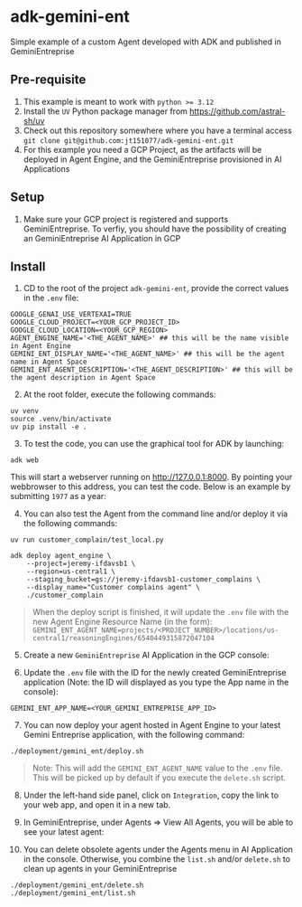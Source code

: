 # adk-gemini-ent
Simple example of a custom Agent developed with ADK and published in GeminiEntreprise


## Pre-requisite

1. This example is meant to work with `python >= 3.12`
2. Install the `UV` Python package manager from https://github.com/astral-sh/uv
3. Check out this repository somewhere where you have a terminal access `git clone git@github.com:jt151077/adk-gemini-ent.git`
4. For this example you need a GCP Project, as the artifacts will be deployed in Agent Engine, and the GeminiEntreprise provisioned in AI Applications 


## Setup

1. Make sure your GCP project is registered and supports GeminiEntreprise. To verfiy, you should have the possibility of creating an GeminiEntreprise AI Application in GCP



## Install

1. CD to the root of the project `adk-gemini-ent`, provide the correct values in the `.env` file:

```shell
GOOGLE_GENAI_USE_VERTEXAI=TRUE
GOOGLE_CLOUD_PROJECT=<YOUR_GCP_PROJECT_ID>
GOOGLE_CLOUD_LOCATION=<YOUR_GCP_REGION>
AGENT_ENGINE_NAME='<THE_AGENT_NAME>' ## this will be the name visible in Agent Engine
GEMINI_ENT_DISPLAY_NAME='<THE_AGENT_NAME>' ## this will be the agent name in Agent Space
GEMINI_ENT_AGENT_DESCRIPTION='<THE_AGENT_DESCRIPTION>' ## this will be the agent description in Agent Space
```

2. At the root folder, execute the following commands:

```shell
uv venv
source .venv/bin/activate
uv pip install -e .
```

3. To test the code, you can use the graphical tool for ADK by launching:

```shell
adk web
```

This will start a webserver running on http://127.0.0.1:8000. By pointing your webbrowser to this address, you can test the code. Below is an example by submitting `1977` as a year:


4. You can also test the Agent from the command line and/or deploy it via the following commands:

```shell
uv run customer_complain/test_local.py

adk deploy agent_engine \
    --project=jeremy-ifdavsb1 \
    --region=us-central1 \
    --staging_bucket=gs://jeremy-ifdavsb1-customer_complains \
    --display_name="Customer complains agent" \
    ./customer_complain
```

> When the deploy script is finished, it will update the `.env` file with the new Agent Engine Resource Name (in the form): `GEMINI_ENT_AGENT_NAME=projects/<PROJECT_NUMBER>/locations/us-central1/reasoningEngines/6540449315872047104`

5. Create a new `GeminiEntreprise` AI Application in the GCP console:


6. Update the `.env` file with the ID for the newly created GeminiEntreprise application (Note: the ID will displayed as you type the App name in the console):

```shell
GEMINI_ENT_APP_NAME=<YOUR_GEMINI_ENTREPRISE_APP_ID>
```


7. You can now deploy your agent hosted in Agent Engine to your latest Gemini Entreprise application, with the following command:


```shell
./deployment/gemini_ent/deploy.sh
```

> Note: This will add the `GEMINI_ENT_AGENT_NAME` value to the `.env` file. This will be picked up by default if you execute the `delete.sh` script.


8. Under the left-hand side panel, click on `Integration`, copy the link to your web app, and open it in a new tab.

9. In GeminiEntreprise, under Agents => View All Agents, you will be able to see your latest agent:


10. You can delete obsolete agents under the Agents menu in AI Application in the console. Otherwise, you combine the `list.sh` and/or `delete.sh` to clean up agents in your GeminiEntreprise

```shell
./deployment/gemini_ent/delete.sh
./deployment/gemini_ent/list.sh
```